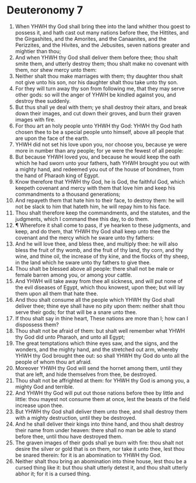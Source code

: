 ﻿# Deuteronomy 7
1. When YHWH thy God shall bring thee into the land whither thou goest to possess it, and hath cast out many nations before thee, the Hittites, and the Girgashites, and the Amorites, and the Canaanites, and the Perizzites, and the Hivites, and the Jebusites, seven nations greater and mightier than thou; 
2. And when YHWH thy God shall deliver them before thee; thou shalt smite them, and utterly destroy them; thou shalt make no covenant with them, nor shew mercy unto them: 
3. Neither shalt thou make marriages with them; thy daughter thou shalt not give unto his son, nor his daughter shalt thou take unto thy son. 
4. For they will turn away thy son from following me, that they may serve other gods: so will the anger of YHWH be kindled against you, and destroy thee suddenly. 
5. But thus shall ye deal with them; ye shall destroy their altars, and break down their images, and cut down their groves, and burn their graven images with fire. 
6. For thou art an holy people unto YHWH thy God: YHWH thy God hath chosen thee to be a special people unto himself, above all people that are upon the face of the earth. 
7. YHWH did not set his love upon you, nor choose you, because ye were more in number than any people; for ye were the fewest of all people: 
8. But because YHWH loved you, and because he would keep the oath which he had sworn unto your fathers, hath YHWH brought you out with a mighty hand, and redeemed you out of the house of bondmen, from the hand of Pharaoh king of Egypt. 
9. Know therefore that YHWH thy God, he is God, the faithful God, which keepeth covenant and mercy with them that love him and keep his commandments to a thousand generations; 
10. And repayeth them that hate him to their face, to destroy them: he will not be slack to him that hateth him, he will repay him to his face. 
11. Thou shalt therefore keep the commandments, and the statutes, and the judgments, which I command thee this day, to do them. 
12. ¶ Wherefore it shall come to pass, if ye hearken to these judgments, and keep, and do them, that YHWH thy God shall keep unto thee the covenant and the mercy which he sware unto thy fathers: 
13. And he will love thee, and bless thee, and multiply thee: he will also bless the fruit of thy womb, and the fruit of thy land, thy corn, and thy wine, and thine oil, the increase of thy kine, and the flocks of thy sheep, in the land which he sware unto thy fathers to give thee. 
14. Thou shalt be blessed above all people: there shall not be male or female barren among you, or among your cattle. 
15. And YHWH will take away from thee all sickness, and will put none of the evil diseases of Egypt, which thou knowest, upon thee; but will lay them upon all them that hate thee. 
16. And thou shalt consume all the people which YHWH thy God shall deliver thee; thine eye shall have no pity upon them: neither shalt thou serve their gods; for that will be a snare unto thee. 
17. If thou shalt say in thine heart, These nations are more than I; how can I dispossess them? 
18. Thou shalt not be afraid of them: but shalt well remember what YHWH thy God did unto Pharaoh, and unto all Egypt; 
19. The great temptations which thine eyes saw, and the signs, and the wonders, and the mighty hand, and the stretched out arm, whereby YHWH thy God brought thee out: so shall YHWH thy God do unto all the people of whom thou art afraid. 
20. Moreover YHWH thy God will send the hornet among them, until they that are left, and hide themselves from thee, be destroyed. 
21. Thou shalt not be affrighted at them: for YHWH thy God is among you, a mighty God and terrible. 
22. And YHWH thy God will put out those nations before thee by little and little: thou mayest not consume them at once, lest the beasts of the field increase upon thee. 
23. But YHWH thy God shall deliver them unto thee, and shall destroy them with a mighty destruction, until they be destroyed. 
24. And he shall deliver their kings into thine hand, and thou shalt destroy their name from under heaven: there shall no man be able to stand before thee, until thou have destroyed them. 
25. The graven images of their gods shall ye burn with fire: thou shalt not desire the silver or gold that is on them, nor take it unto thee, lest thou be snared therein: for it is an abomination to YHWH thy God. 
26. Neither shalt thou bring an abomination into thine house, lest thou be a cursed thing like it: but thou shalt utterly detest it, and thou shalt utterly abhor it; for it is a cursed thing. 
